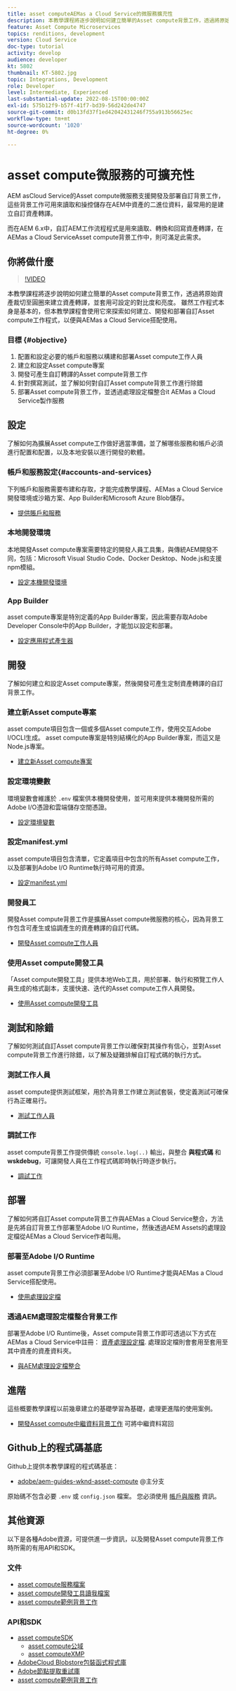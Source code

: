 ```yaml
---
title: asset computeAEMas a Cloud Service的微服務擴充性
description: 本教學課程將逐步說明如何建立簡單的Asset compute背景工作，透過將原始資產裁切至圓圈來建立資產轉譯，並套用可設定的對比度和亮度。 雖然工作程式本身是基本的，但本教學課程會使用它來探索如何建立、開發和部署自訂Asset compute工作程式，以便與AEMas a Cloud Service搭配使用。
feature: Asset Compute Microservices
topics: renditions, development
version: Cloud Service
doc-type: tutorial
activity: develop
audience: developer
kt: 5802
thumbnail: KT-5802.jpg
topic: Integrations, Development
role: Developer
level: Intermediate, Experienced
last-substantial-update: 2022-08-15T00:00:00Z
exl-id: 575b12f9-b57f-41f7-bd39-56d242de4747
source-git-commit: d0b13fd37f1ed42042431246f755a913b56625ec
workflow-type: tm+mt
source-wordcount: '1020'
ht-degree: 0%

---
```


# asset compute微服務的可擴充性

AEM asCloud Service的Asset compute微服務支援開發及部署自訂背景工作，這些背景工作可用來讀取和操控儲存在AEM中資產的二進位資料，最常用的是建立自訂資產轉譯。

而在AEM 6.x中，自訂AEM工作流程程式是用來讀取、轉換和回寫資產轉譯，在AEMas a Cloud ServiceAsset compute背景工作中，則可滿足此需求。

## 你將做什麼

>[!VIDEO](https://video.tv.adobe.com/v/40965?quality=12&learn=on)

本教學課程將逐步說明如何建立簡單的Asset compute背景工作，透過將原始資產裁切至圓圈來建立資產轉譯，並套用可設定的對比度和亮度。 雖然工作程式本身是基本的，但本教學課程會使用它來探索如何建立、開發和部署自訂Asset compute工作程式，以便與AEMas a Cloud Service搭配使用。

### 目標 {#objective}

1. 配置和設定必要的帳戶和服務以構建和部署Asset compute工作人員
1. 建立和設定Asset compute專案
1. 開發可產生自訂轉譯的Asset compute背景工作
1. 針對撰寫測試，並了解如何對自訂Asset compute背景工作進行除錯
1. 部署Asset compute背景工作，並透過處理設定檔整合it AEMas a Cloud Service製作服務

## 設定

了解如何為擴展Asset compute工作做好適當準備，並了解哪些服務和帳戶必須進行配置和配置，以及本地安裝以進行開發的軟體。

### 帳戶和服務設定{#accounts-and-services}

下列帳戶和服務需要布建和存取，才能完成教學課程、AEMas a Cloud Service開發環境或沙箱方案、App Builder和Microsoft Azure Blob儲存。

+ [提供賬戶和服務](./set-up/accounts-and-services.md)

### 本地開發環境

本地開發Asset compute專案需要特定的開發人員工具集，與傳統AEM開發不同，包括：Microsoft Visual Studio Code、Docker Desktop、Node.js和支援npm模組。

+ [設定本機開發環境](./set-up/development-environment.md)

### App Builder

asset compute專案是特別定義的App Builder專案，因此需要存取Adobe Developer Console中的App Builder，才能加以設定和部署。

+ [設定應用程式產生器](./set-up/app-builder.md)

## 開發

了解如何建立和設定Asset compute專案，然後開發可產生定制資產轉譯的自訂背景工作。

### 建立新Asset compute專案

asset compute項目包含一個或多個Asset compute工作，使用交互Adobe I/OCLI生成。 asset compute專案是特別結構化的App Builder專案，而這又是Node.js專案。

+ [建立新Asset compute專案](./develop/project.md)

### 設定環境變數

環境變數會維護於 `.env` 檔案供本機開發使用，並可用來提供本機開發所需的Adobe I/O憑證和雲端儲存空間憑證。

+ [設定環境變數](./develop/environment-variables.md)

### 設定manifest.yml

asset compute項目包含清單，它定義項目中包含的所有Asset compute工作，以及部署到Adobe I/O Runtime執行時可用的資源。

+ [設定manifest.yml](./develop/manifest.md)

### 開發員工

開發Asset compute背景工作是擴展Asset compute微服務的核心，因為背景工作包含可產生或協調產生的資產轉譯的自訂代碼。

+ [開發Asset compute工作人員](./develop/worker.md)

### 使用Asset compute開發工具

「Asset compute開發工具」提供本地Web工具，用於部署、執行和預覽工作人員生成的格式副本，支援快速、迭代的Asset compute工作人員開發。

+ [使用Asset compute開發工具](./develop/development-tool.md)

## 測試和除錯

了解如何測試自訂Asset compute背景工作以確保對其操作有信心，並對Asset compute背景工作進行除錯，以了解及疑難排解自訂程式碼的執行方式。

### 測試工作人員

asset compute提供測試框架，用於為背景工作建立測試套裝，使定義測試可確保行為正確易行。

+ [測試工作人員](./test-debug/test.md)

### 調試工作

asset compute背景工作提供傳統 `console.log(..)` 輸出，與整合 __與程式碼__ 和  __wskdebug__，可讓開發人員在工作程式碼即時執行時逐步執行。

+ [調試工作](./test-debug/debug.md)

## 部署

了解如何將自訂Asset compute背景工作與AEMas a Cloud Service整合，方法是先將自訂背景工作部署至Adobe I/O Runtime，然後透過AEM Assets的處理設定檔從AEMas a Cloud Service作者叫用。

### 部署至Adobe I/O Runtime

asset compute背景工作必須部署至Adobe I/O Runtime才能與AEMas a Cloud Service搭配使用。

+ [使用處理設定檔](./deploy/runtime.md)

### 透過AEM處理設定檔整合背景工作

部署至Adobe I/O Runtime後，Asset compute背景工作即可透過以下方式在AEMas a Cloud Service中註冊： [資產處理設定檔](../../assets/configuring/processing-profiles.md). 處理設定檔則會套用至套用至其中資產的資產資料夾。

+ [與AEM處理設定檔整合](./deploy/processing-profiles.md)

## 進階

這些概要教學課程以前幾章建立的基礎學習為基礎，處理更進階的使用案例。

+ [開發Asset compute中繼資料背景工作](./advanced/metadata.md) 可將中繼資料寫回

## Github上的程式碼基底

Github上提供本教學課程的程式碼基底：

+ [adobe/aem-guides-wknd-asset-compute](https://github.com/adobe/aem-guides-wknd-asset-compute) @主分支

原始碼不包含必要 `.env` 或 `config.json` 檔案。 您必須使用 [帳戶與服務](#accounts-and-services) 資訊。

## 其他資源

以下是各種Adobe資源，可提供進一步資訊，以及開發Asset compute背景工作時所需的有用API和SDK。

### 文件

+ [asset compute服務檔案](https://experienceleague.adobe.com/docs/asset-compute/using/extend/understand-extensibility.html)
+ [asset compute開發工具讀我檔案](https://github.com/adobe/asset-compute-devtool)
+ [asset compute範例背景工作](https://github.com/adobe/asset-compute-example-workers)

### API和SDK

+ [asset computeSDK](https://github.com/adobe/asset-compute-sdk)
   + [asset compute公域](https://github.com/adobe/asset-compute-commons)
   + [asset computeXMP](https://github.com/adobe/asset-compute-xmp#readme)
+ [AdobeCloud Blobstore包裝函式程式庫](https://github.com/adobe/node-cloud-blobstore-wrapper)
+ [Adobe節點提取重試庫](https://github.com/adobe/node-fetch-retry)
+ [asset compute範例背景工作](https://github.com/adobe/asset-compute-example-workers)
